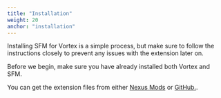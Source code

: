 ```yaml
---
title: "Installation"
weight: 20
anchor: "installation"
---
```

Installing SFM for Vortex is a simple process, but make sure to follow the instructions closely to prevent any issues with the extension later on.

Before we begin, make sure you have already installed both Vortex and SFM.

You can get the extension files from either [Nexus Mods](https://www.nexusmods.com/site/mods/64) or [GitHub.](https://github.com/silveredgold/vortex-sfm).